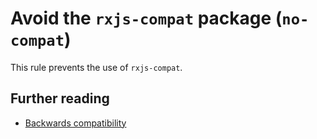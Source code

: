 # Avoid the `rxjs-compat` package (`no-compat`)

This rule prevents the use of `rxjs-compat`.

## Further reading

- [Backwards compatibility](https://github.com/ReactiveX/rxjs/blob/a6590e971969c736a15b77154dabbc22275aa0d5/docs_app/content/guide/v6/migration.md#backwards-compatibility)
